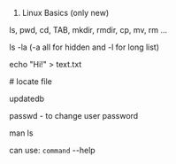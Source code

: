 1. Linux Basics (only new)

ls, pwd, cd, TAB, mkdir, rmdir, cp, mv, rm ...

ls -la (-a all for hidden and -l for long list)

echo "Hi!" > text.txt

\# locate file

updatedb

passwd - to change user password 

man ls

can use: `command` --help

